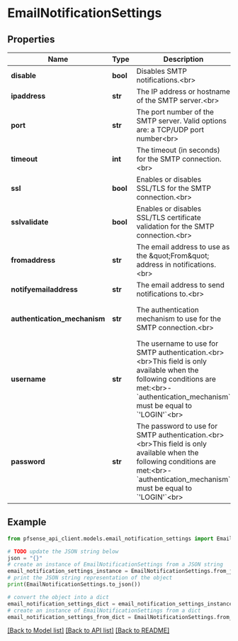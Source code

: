 # EmailNotificationSettings


## Properties

Name | Type | Description | Notes
------------ | ------------- | ------------- | -------------
**disable** | **bool** | Disables SMTP notifications.&lt;br&gt; | [optional] 
**ipaddress** | **str** | The IP address or hostname of the SMTP server.&lt;br&gt; | [optional] 
**port** | **str** | The port number of the SMTP server. Valid options are: a TCP/UDP port number&lt;br&gt; | [optional] [default to '25']
**timeout** | **int** | The timeout (in seconds) for the SMTP connection.&lt;br&gt; | [optional] [default to 20]
**ssl** | **bool** | Enables or disables SSL/TLS for the SMTP connection.&lt;br&gt; | [optional] 
**sslvalidate** | **bool** | Enables or disables SSL/TLS certificate validation for the SMTP connection.&lt;br&gt; | [optional] [default to True]
**fromaddress** | **str** | The email address to use as the \&quot;From\&quot; address in notifications.&lt;br&gt; | [optional] 
**notifyemailaddress** | **str** | The email address to send notifications to.&lt;br&gt; | [optional] 
**authentication_mechanism** | **str** | The authentication mechanism to use for the SMTP connection.&lt;br&gt; | [optional] [default to 'PLAIN']
**username** | **str** | The username to use for SMTP authentication.&lt;br&gt;&lt;br&gt;This field is only available when the following conditions are met:&lt;br&gt;- &#x60;authentication_mechanism&#x60; must be equal to &#x60;&#39;LOGIN&#39;&#x60;&lt;br&gt; | [optional] 
**password** | **str** | The password to use for SMTP authentication.&lt;br&gt;&lt;br&gt;This field is only available when the following conditions are met:&lt;br&gt;- &#x60;authentication_mechanism&#x60; must be equal to &#x60;&#39;LOGIN&#39;&#x60;&lt;br&gt; | [optional] 

## Example

```python
from pfsense_api_client.models.email_notification_settings import EmailNotificationSettings

# TODO update the JSON string below
json = "{}"
# create an instance of EmailNotificationSettings from a JSON string
email_notification_settings_instance = EmailNotificationSettings.from_json(json)
# print the JSON string representation of the object
print(EmailNotificationSettings.to_json())

# convert the object into a dict
email_notification_settings_dict = email_notification_settings_instance.to_dict()
# create an instance of EmailNotificationSettings from a dict
email_notification_settings_from_dict = EmailNotificationSettings.from_dict(email_notification_settings_dict)
```
[[Back to Model list]](../README.md#documentation-for-models) [[Back to API list]](../README.md#documentation-for-api-endpoints) [[Back to README]](../README.md)


